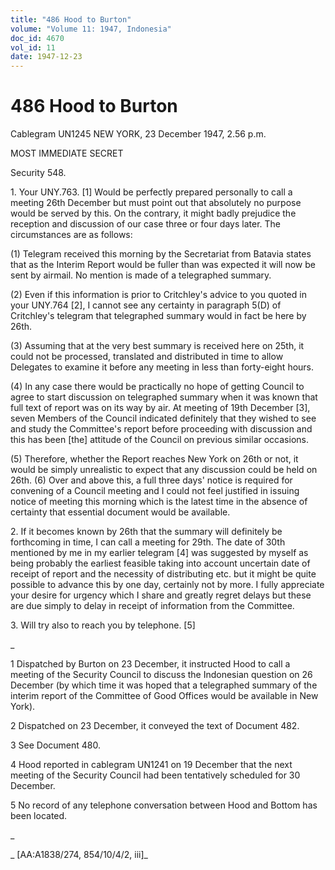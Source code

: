```yaml
---
title: "486 Hood to Burton"
volume: "Volume 11: 1947, Indonesia"
doc_id: 4670
vol_id: 11
date: 1947-12-23
---
```


# 486 Hood to Burton

Cablegram UN1245 NEW YORK, 23 December 1947, 2.56 p.m.

MOST IMMEDIATE SECRET

Security 548.

1\. Your UNY.763. [1] Would be perfectly prepared personally to call a meeting 26th December but must point out that absolutely no purpose would be served by this. On the contrary, it might badly prejudice the reception and discussion of our case three or four days later. The circumstances are as follows:

(1) Telegram received this morning by the Secretariat from Batavia states that as the Interim Report would be fuller than was expected it will now be sent by airmail. No mention is made of a telegraphed summary.

(2) Even if this information is prior to Critchley's advice to you quoted in your UNY.764 [2], I cannot see any certainty in paragraph 5(D) of Critchley's telegram that telegraphed summary would in fact be here by 26th.

(3) Assuming that at the very best summary is received here on 25th, it could not be processed, translated and distributed in time to allow Delegates to examine it before any meeting in less than forty-eight hours.

(4) In any case there would be practically no hope of getting Council to agree to start discussion on telegraphed summary when it was known that full text of report was on its way by air. At meeting of 19th December [3], seven Members of the Council indicated definitely that they wished to see and study the Committee's report before proceeding with discussion and this has been [the] attitude of the Council on previous similar occasions.

(5) Therefore, whether the Report reaches New York on 26th or not, it would be simply unrealistic to expect that any discussion could be held on 26th. (6) Over and above this, a full three days' notice is required for convening of a Council meeting and I could not feel justified in issuing notice of meeting this morning which is the latest time in the absence of certainty that essential document would be available.

2\. If it becomes known by 26th that the summary will definitely be forthcoming in time, I can call a meeting for 29th. The date of 30th mentioned by me in my earlier telegram [4] was suggested by myself as being probably the earliest feasible taking into account uncertain date of receipt of report and the necessity of distributing etc. but it might be quite possible to advance this by one day, certainly not by more. I fully appreciate your desire for urgency which I share and greatly regret delays but these are due simply to delay in receipt of information from the Committee.

3\. Will try also to reach you by telephone. [5]

_

1 Dispatched by Burton on 23 December, it instructed Hood to call a meeting of the Security Council to discuss the Indonesian question on 26 December (by which time it was hoped that a telegraphed summary of the interim report of the Committee of Good Offices would be available in New York).

2 Dispatched on 23 December, it conveyed the text of Document 482.

3 See Document 480.

4 Hood reported in cablegram UN1241 on 19 December that the next meeting of the Security Council had been tentatively scheduled for 30 December.

5 No record of any telephone conversation between Hood and Bottom has been located.

_

_ [AA:A1838/274, 854/10/4/2, iii]_
